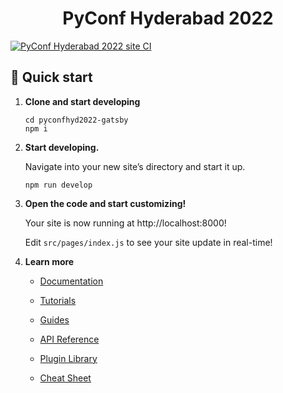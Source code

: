 <h1 align="center">
  PyConf Hyderabad 2022
</h1>

[![PyConf Hyderabad 2022 site CI](https://github.com/HydPy/pyconfhyd2022/actions/workflows/gatsby.yml/badge.svg)](https://github.com/HydPy/pyconfhyd2022/actions/workflows/gatsby.yml)

## 🚀 Quick start

1.  **Clone and start developing**

    ```shell
    cd pyconfhyd2022-gatsby
    npm i

    ```

2.  **Start developing.**

    Navigate into your new site’s directory and start it up.

    ```shell
    npm run develop
    ```

3.  **Open the code and start customizing!**

    Your site is now running at http://localhost:8000!

    Edit `src/pages/index.js` to see your site update in real-time!

4.  **Learn more**

    - [Documentation](https://www.gatsbyjs.com/docs/?utm_source=starter&utm_medium=readme&utm_campaign=minimal-starter-ts)

    - [Tutorials](https://www.gatsbyjs.com/tutorial/?utm_source=starter&utm_medium=readme&utm_campaign=minimal-starter-ts)

    - [Guides](https://www.gatsbyjs.com/tutorial/?utm_source=starter&utm_medium=readme&utm_campaign=minimal-starter-ts)

    - [API Reference](https://www.gatsbyjs.com/docs/api-reference/?utm_source=starter&utm_medium=readme&utm_campaign=minimal-starter-ts)

    - [Plugin Library](https://www.gatsbyjs.com/plugins?utm_source=starter&utm_medium=readme&utm_campaign=minimal-starter-ts)

    - [Cheat Sheet](https://www.gatsbyjs.com/docs/cheat-sheet/?utm_source=starter&utm_medium=readme&utm_campaign=minimal-starter-ts)
